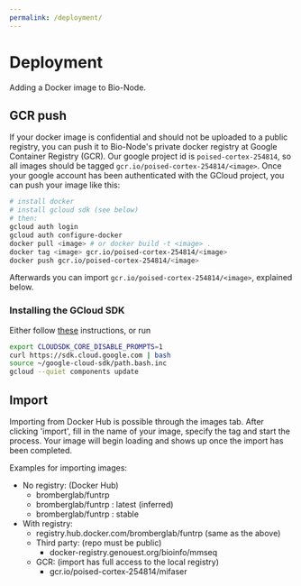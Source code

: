 ```yaml
---
permalink: /deployment/
---
```


# Deployment

Adding a Docker image to Bio-Node.

## GCR push

If your docker image is confidential and should not be uploaded to a public registry, you can push it to Bio-Node's private docker registry at Google Container Registry (GCR).
Our google project id is `poised-cortex-254814`, so all images should be tagged `gcr.io/poised-cortex-254814/<image>`.
Once your google account has been authenticated with the GCloud project, you can push your image like this:

```bash
# install docker
# install gcloud sdk (see below)
# then:
gcloud auth login
gcloud auth configure-docker
docker pull <image> # or docker build -t <image> .
docker tag <image> gcr.io/poised-cortex-254814/<image>
docker push gcr.io/poised-cortex-254814/<image>
```

Afterwards you can import `gcr.io/poised-cortex-254814/<image>`, explained below.

### Installing the GCloud SDK

Either follow [these][1] instructions, or run

```bash
export CLOUDSDK_CORE_DISABLE_PROMPTS=1
curl https://sdk.cloud.google.com | bash
source ~/google-cloud-sdk/path.bash.inc
gcloud --quiet components update
```

## Import

Importing from Docker Hub is possible through the images tab. After clicking 'import', fill in the name of your image, specify the tag and start the process. Your image will begin loading and shows up once the import has been completed.

Examples for importing images:

-   No registry: (Docker Hub)
    -   bromberglab/funtrp
    -   bromberglab/funtrp : latest (inferred)
    -   bromberglab/funtrp : stable
-   With registry:
    -   registry.hub.docker.com/bromberglab/funtrp (same as the above)
    -   Third party: (repo must be public)
        -   docker-registry.genouest.org/bioinfo/mmseq
    -   GCR: (import has full access to the local registry)
        -   gcr.io/poised-cortex-254814/mifaser

[1]: https://cloud.google.com/sdk/install
